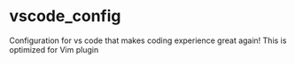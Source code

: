 # vscode_config
Configuration for vs code that makes coding experience great again!
This is optimized for Vim plugin